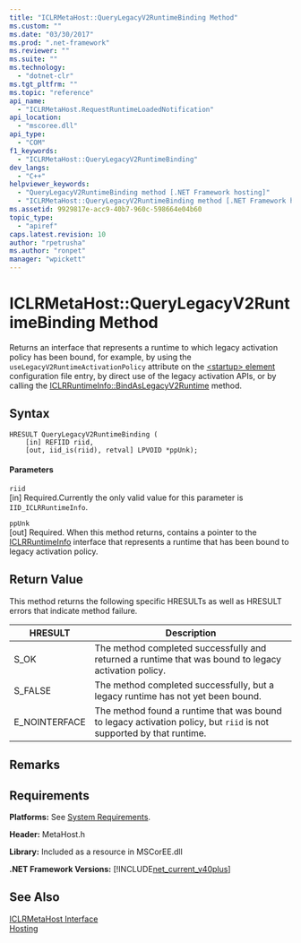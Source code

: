 ```yaml
---
title: "ICLRMetaHost::QueryLegacyV2RuntimeBinding Method"
ms.custom: ""
ms.date: "03/30/2017"
ms.prod: ".net-framework"
ms.reviewer: ""
ms.suite: ""
ms.technology: 
  - "dotnet-clr"
ms.tgt_pltfrm: ""
ms.topic: "reference"
api_name: 
  - "ICLRMetaHost.RequestRuntimeLoadedNotification"
api_location: 
  - "mscoree.dll"
api_type: 
  - "COM"
f1_keywords: 
  - "ICLRMetaHost::QueryLegacyV2RuntimeBinding"
dev_langs: 
  - "C++"
helpviewer_keywords: 
  - "QueryLegacyV2RuntimeBinding method [.NET Framework hosting]"
  - "ICLRMetaHost::QueryLegacyV2RuntimeBinding method [.NET Framework hosting]"
ms.assetid: 9929817e-acc9-40b7-960c-598664e04b60
topic_type: 
  - "apiref"
caps.latest.revision: 10
author: "rpetrusha"
ms.author: "ronpet"
manager: "wpickett"
---
```

# ICLRMetaHost::QueryLegacyV2RuntimeBinding Method
Returns an interface that represents a runtime to which legacy activation policy has been bound, for example, by using the `useLegacyV2RuntimeActivationPolicy` attribute on the [\<startup> element](../../../../docs/framework/configure-apps/file-schema/startup/startup-element.md) configuration file entry, by direct use of the legacy activation APIs, or by calling the [ICLRRuntimeInfo::BindAsLegacyV2Runtime](../../../../docs/framework/unmanaged-api/hosting/iclrruntimeinfo-bindaslegacyv2runtime-method.md) method.  
  
## Syntax  
  
```  
HRESULT QueryLegacyV2RuntimeBinding (  
    [in] REFIID riid,  
    [out, iid_is(riid), retval] LPVOID *ppUnk);  
```  
  
#### Parameters  
 `riid`  
 [in] Required.Currently the only valid value for this parameter is `IID_ICLRRuntimeInfo`.  
  
 `ppUnk`  
 [out] Required. When this method returns, contains a pointer to the [ICLRRuntimeInfo](../../../../docs/framework/unmanaged-api/hosting/iclrruntimeinfo-interface.md) interface that represents a runtime that has been bound to legacy activation policy.  
  
## Return Value  
 This method returns the following specific HRESULTs as well as HRESULT errors that indicate method failure.  
  
|HRESULT|Description|  
|-------------|-----------------|  
|S_OK|The method completed successfully and returned a runtime that was bound to legacy activation policy.|  
|S_FALSE|The method completed successfully, but a legacy runtime has not yet been bound.|  
|E_NOINTERFACE|The method found a runtime that was bound to legacy activation policy, but `riid` is not supported by that runtime.|  
  
## Remarks  
  
## Requirements  
 **Platforms:** See [System Requirements](../../../../docs/framework/get-started/system-requirements.md).  
  
 **Header:** MetaHost.h  
  
 **Library:** Included as a resource in MSCorEE.dll  
  
 **.NET Framework Versions:** [!INCLUDE[net_current_v40plus](../../../../includes/net-current-v40plus-md.md)]  
  
## See Also  
 [ICLRMetaHost Interface](../../../../docs/framework/unmanaged-api/hosting/iclrmetahost-interface.md)   
 [Hosting](../../../../docs/framework/unmanaged-api/hosting/index.md)
